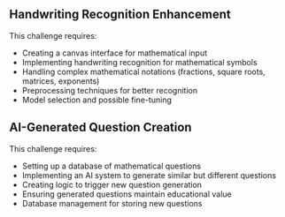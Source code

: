 ## Handwriting Recognition Enhancement
This challenge requires:
- Creating a canvas interface for mathematical input
- Implementing handwriting recognition for mathematical symbols
- Handling complex mathematical notations (fractions, square roots, matrices, exponents)
- Preprocessing techniques for better recognition
- Model selection and possible fine-tuning

## AI-Generated Question Creation
This challenge requires:

- Setting up a database of mathematical questions
- Implementing an AI system to generate similar but different questions
- Creating logic to trigger new question generation
- Ensuring generated questions maintain educational value
- Database management for storing new questions

